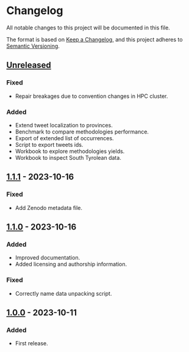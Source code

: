 # Changelog

All notable changes to this project will be documented in this file.

The format is based on [Keep a Changelog](https://keepachangelog.com/en/1.0.0/),
and this project adheres to [Semantic Versioning](https://semver.org/spec/v2.0.0.html).

## [Unreleased]

### Fixed

- Repair breakages due to convention changes in HPC cluster.

### Added

- Extend tweet localization to provinces.
- Benchmark to compare methodologies performance.
- Export of extended list of occurrences.
- Script to export tweets ids.
- Workbook to explore methodologies yields.
- Workbook to inspect South Tyrolean data.

## [1.1.1] - 2023-10-16

### Fixed

- Add Zenodo metadata file.

## [1.1.0] - 2023-10-16

### Added

- Improved documentation.
- Added licensing and authorship information.

### Fixed

- Correctly name data unpacking script.

## [1.0.0] - 2023-10-11

### Added

- First release.

[unreleased]: https://github.com/breviloquia-italica/pipeline/compare/v1.1.1...HEAD
[1.1.1]: https://github.com/breviloquia-italica/pipeline/compare/v1.1.0...v1.1.1
[1.1.0]: https://github.com/breviloquia-italica/pipeline/compare/v1.0.0...v1.1.0
[1.0.0]: https://github.com/breviloquia-italica/pipeline/releases/tag/v1.0.0
